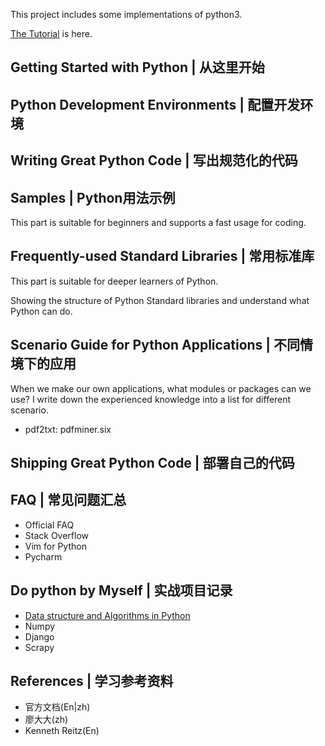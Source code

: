 This project includes some implementations of python3.

[The Tutorial](https://liyanjiu.github.io/2017/07/27/python-tutorial) is here.

Getting Started with Python | 从这里开始
---------------------------

Python Development Environments | 配置开发环境
-------------------------------

Writing Great Python Code | 写出规范化的代码
-------------------------

Samples | Python用法示例
-------------
This part is suitable for beginners and supports a fast usage for coding.

Frequently-used Standard Libraries | 常用标准库
----------------------------------
This part is suitable for deeper learners of Python.  

Showing the structure of Python Standard libraries and understand what Python can do.   

Scenario Guide for Python Applications | 不同情境下的应用
--------------------------------------
When we make our own applications, what modules or packages can we use?
I write down the experienced knowledge into a list for different scenario. 

- pdf2txt: pdfminer.six

Shipping Great Python Code | 部署自己的代码
--------------------------

FAQ | 常见问题汇总
---
- Official FAQ
- Stack Overflow
- Vim for Python
- Pycharm


Do python by Myself | 实战项目记录
-------------------
- [Data structure and Algorithms in Python](https://github.com/liyanjiu/learn-algorithms)  
- Numpy
- Django
- Scrapy

References | 学习参考资料
----------
- 官方文档(En|zh)
- 廖大大(zh)
- Kenneth Reitz(En)


